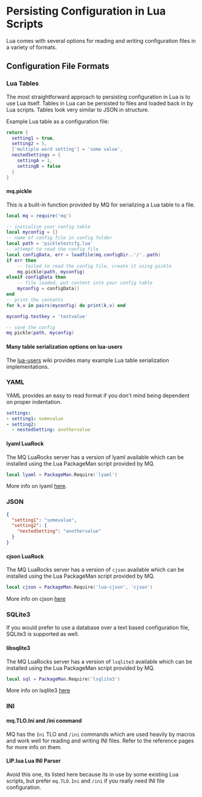 # Persisting Configuration in Lua Scripts

Lua comes with several options for reading and writing configuration files in a variety of formats.  


## Configuration File Formats

### Lua Tables
The most straightforward approach to persisting configuration in Lua is to use Lua itself. Tables in Lua can be persisted to files and loaded back in by Lua scripts. Tables look very similar to JSON in structure.  

Example Lua table as a configuration file:
```lua
return {
  setting1 = true,
  setting2 = 5,
  ['multiple word setting'] = 'some value',
  nestedSettings = {
    settingA = 1,
    settingB = false
  }
}
```

#### mq.pickle
This is a built-in function provided by MQ for serializing a Lua table to a file.  

```lua
local mq = require('mq')

-- initialize your config table
local myconfig = {}
-- name of config file in config folder
local path = 'pickletestcfg.lua'
-- attempt to read the config file
local configData, err = loadfile(mq.configDir..'/'..path)
if err then
    -- failed to read the config file, create it using pickle
    mq.pickle(path, myconfig)
elseif configData then
    -- file loaded, put content into your config table
    myconfig = configData()
end
-- print the contents
for k,v in pairs(myconfig) do print(k,v) end

myconfig.testkey = 'testvalue'

-- save the config
mq.pickle(path, myconfig)
```

#### Many table serialization options on lua-users
The [lua-users](http://lua-users.org/wiki/TableSerialization) wiki provides many example Lua table serialization implementations.

### YAML
YAML provides an easy to read format if you don't mind being dependent on proper indentation.

```yaml
settings:
- setting1: somevalue
- setting2:
  - nestedSetting: anothervalue
```

#### lyaml LuaRock
The MQ LuaRocks server has a version of lyaml available which can be installed using the Lua PackageMan script provided by MQ.  

```lua
local lyaml = PackageMan.Require('lyaml')
```

More info on lyaml [here](https://github.com/gvvaughan/lyaml).

### JSON
```json
{
  "setting1": "somevalue",
  "setting2": {
    "nestedSetting": "anothervalue"
  }
}
```

#### cjson LuaRock
The MQ LuaRocks server has a version of `cjson` available which can be installed using the Lua PackageMan script provided by MQ.  

```lua
local cjson = PackageMan.Require('lua-cjson', 'cjson')
```

More info on cjson [here](https://github.com/mpx/lua-cjson)

### SQLite3
If you would prefer to use a database over a text based configuration file, SQLite3 is supported as well.  

#### libsqlite3
The MQ LuaRocks server has a version of `lsqlite3` available which can be installed using the Lua PackageMan script provided by MQ.

```lua
local sql = PackageMan.Require('lsqlite3')
```

More info on lsqlite3 [here](http://lua.sqlite.org/index.cgi/doc/tip/doc/lsqlite3.wiki)

### INI

#### mq.TLO.Ini and /ini command
MQ has the `Ini` TLO and `/ini` commands which are used heavily by macros and work well for reading and writing INI files. Refer to the reference pages for more info on them.

#### LIP.lua Lua INI Parser
Avoid this one, its listed here because its in use by some existing Lua scripts, but prefer `mq.TLO.Ini` and `/ini` if you really need INI file configuration.

